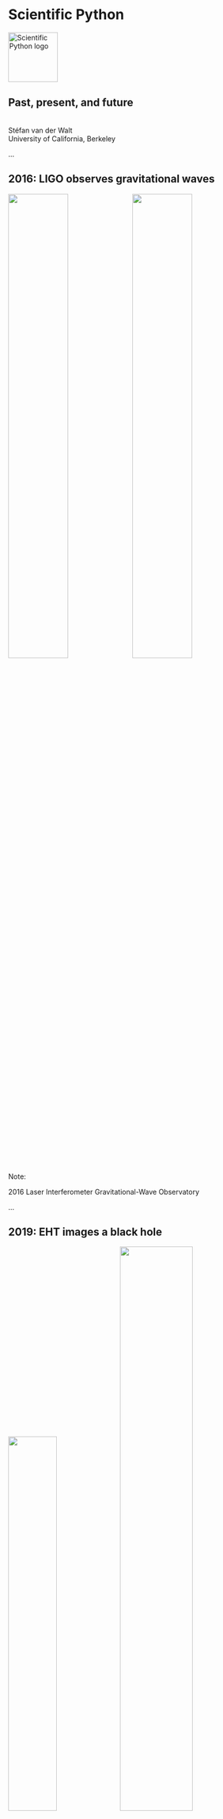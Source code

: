 # Scientific Python

<img alt="Scientific Python logo" src="images/scientific-python-logo.svg" width="100em"/>

## Past, present, and future

<br/>
<div style="text-align: left;">
Stéfan van der Walt<br/>
University of California, Berkeley
</div>

...

## 2016: LIGO observes gravitational waves

<img src="images/LIGO_Hanford_aerial_05.jpg" width="49%" style="padding-bottom: 3rem;"/>
<img src="images/LIGO_measurement_of_gravitational_waves.svg" width="49%"/>

Note:

2016
Laser Interferometer Gravitational-Wave Observatory

...

## 2019: EHT images a black hole

<img src="images/bh_diagram.jpg" width="44%"/>
<img src="images/EHT-image.jpg" width="54%"/>

...

## 2021: Ingenuity takes off on Mars


<img src="images/ingenuity.gif"/>

Note:

2021
first powered controlled extraterrestrial flight

What do they have in common? Each has pipelines that utilize the Scientific Python ecosystem.
In this talk, I'd like to discuss why this is so special, how we got here, and what lies on the road ahead.

---

## Wait, what do you do again?

Note:

Your story of how you got involved in Scientific Python.

...

<img src="images/colormaps.webp"/>
<br/>
<img src="images/mothra_logo-text.png" width="10%" style="padding-bottom: 3rem; padding-right: 2rem;"/>
<img src="images/mothra-result.jpeg" width="80%"/>

...

<img src="images/cesium-blue-light.png"/>

<div style="color: darkgray;">

> Cesium is an end-to-end machine learning platform for time-series, from calculation of features to model-building to predictions. Cesium has <span style="color: black;">**two main components**</span> - a <span style="color: black;">**Python library**</span>, and a <span style="color: black;">**web application platform**</span> that allows interactive exploration of machine learning pipelines. Take control over the workflow in a Python terminal or Jupyter notebook with the Cesium library, or upload your time-series files, select your machine learning model, and watch Cesium do feature extraction and evaluation right in your browser with the web application.

</div>

Note:

Importantly: non-regularly sampled time-series

...

<img src="images/naul-recurrent.png"/>

Naul, B., Bloom, J.S., Pérez, F. et al. A recurrent neural network for classification of unevenly sampled variable stars. Nat Astron 2, 151–155 (2018). https://doi.org/10.1038/s41550-017-0321-z

...

## SkyPortal

<img src="images/skyportal_responsive.png"/>

...

## Fritz

<img src="images/fritz.jpg"/>

...

## Fritz

<img src="images/fritz-animated.gif"/>

...

## Wait, what do you do again?

A little bit of everything.

Note:

The applied mathematician's dream.

---

## Where were we...

<img src="images/LIGO_measurement_of_gravitational_waves.svg" width="30%" />
<img src="images/ingenuity.gif" width="50%"/>
<img src="images/EHT-image.jpg" width="60%"/>

...

## What makes Scientific Python special?

- Who developed the software
- When, and with what?

...

<img src="images/numpy-nature.png" width="60%"/>
<img src="images/scipy-nature.png" width="60%"/>

...

### Philosophy

<div style="font-size: 60%">

http://nipy.org/nipy/mission.html#nipy-mission

> We believe that neuroscience ideas and analysis ideas develop
> together.
> Good ideas come from understanding; understanding comes
> from clarity, and clarity must come from well-designed teaching
> materials and well-designed software.
> The software must be designed
> as a natural extension of the underlying ideas.
>     --- Matthew Brett, 2007 for NiPy

</div>

---

## External 3.3 (Image)

![External Image](https://s3.amazonaws.com/static.slid.es/logo/v2/slides-symbol-512x512.png)


---

## External 3.4 (Math)

`\[ J(\theta_0,\theta_1) = \sum_{i=0} \]`
